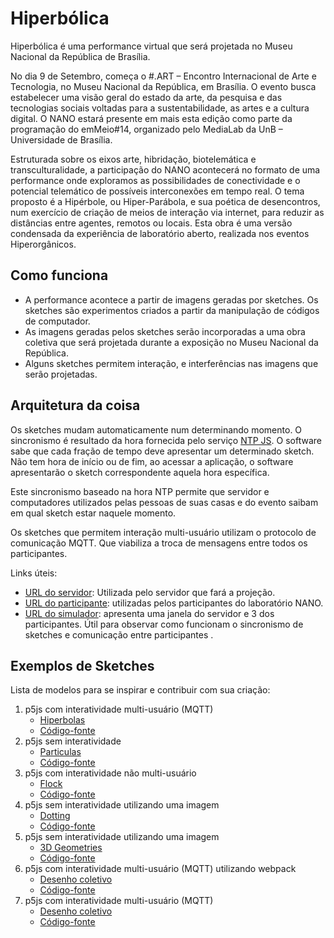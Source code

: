 # Hiperbólica

Hiperbólica é uma performance virtual que será projetada no Museu Nacional da República de Brasília.

No dia 9 de Setembro, começa o #.ART – Encontro Internacional de Arte e Tecnologia, no Museu Nacional da República, em Brasília. O evento busca estabelecer uma visão geral do estado da arte, da pesquisa e das tecnologias sociais voltadas para a sustentabilidade, as artes e a cultura digital. O NANO estará presente em mais esta edição como parte da programação do emMeio#14, organizado pelo MediaLab da UnB – Universidade de Brasília.

Estruturada sobre os eixos arte, hibridação, biotelemática e transculturalidade, a participação do NANO acontecerá no formato de uma performance onde exploramos as possibilidades de conectividade e o potencial telemático de possíveis interconexões em tempo real. O tema proposto é a Hipérbole, ou Hiper-Parábola, e sua poética de desencontros, num exercício de criação de meios de interação via internet, para reduzir as distâncias entre agentes, remotos ou locais. Esta obra é uma versão condensada da experiência de laboratório aberto, realizada nos eventos Hiperorgânicos. 
 
## Como funciona

- A performance acontece a partir de imagens geradas por sketches. 
 Os sketches são experimentos criados a partir da manipulação de códigos de computador. 
- As imagens geradas pelos sketches serão incorporadas a uma obra coletiva que será projetada durante a exposição no Museu Nacional da República. 
- Alguns sketches permitem interação, e  interferências nas imagens que serão projetadas.

## Arquitetura da coisa

Os sketches mudam automaticamente num determinando momento. O sincronismo é resultado da hora fornecida pelo serviço [NTP JS](https://use.ntpjs.org/).
O software sabe que cada fração de tempo deve apresentar um determinado sketch. Não tem hora de início ou de fim, ao acessar a aplicação, o software apresentarão o sketch correspondente aquela hora específica.

Este sincronismo baseado na hora NTP permite que servidor e computadores utilizados pelas pessoas de suas casas e do evento saibam em qual sketch estar naquele momento.

Os sketches que permitem interação multi-usuário utilizam o protocolo de comunicação MQTT. Que viabiliza a troca de mensagens entre todos os participantes.

Links úteis:
- [URL do servidor](https://vamoss.github.io/performance-hiperbole/render.html): Utilizada pelo servidor que fará a projeção.
- [URL do participante](https://vamoss.github.io/performance-hiperbole/client.html): utilizadas pelos participantes do laboratório NANO.
- [URL do simulador](https://vamoss.github.io/performance-hiperbole/simulator.html): apresenta uma janela do servidor e 3 dos participantes. Útil para observar como funcionam o sincronismo de sketches e comunicação entre participantes .


 

## Exemplos de Sketches

Lista de modelos para se inspirar e contribuir com sua criação:

1. p5js com interatividade multi-usuário (MQTT)
   - [Hiperbolas](https://vamoss.github.io/performance-hiperbole/sketches/001/)
   - [Código-fonte](https://github.com/Vamoss/performance-hiperbole/tree/main/sketches/001)
2. p5js sem interatividade
   - [Particulas](https://vamoss.github.io/performance-hiperbole/sketches/002/)
   - [Código-fonte](https://github.com/Vamoss/performance-hiperbole/tree/main/sketches/002)
3. p5js com interatividade não multi-usuário
   - [Flock](https://vamoss.github.io/performance-hiperbole/sketches/003/)
   - [Código-fonte](https://github.com/Vamoss/performance-hiperbole/tree/main/sketches/003)
4. p5js sem interatividade utilizando uma imagem
   - [Dotting](https://vamoss.github.io/performance-hiperbole/sketches/004/)
   - [Código-fonte](https://github.com/Vamoss/performance-hiperbole/tree/main/sketches/004)
5. p5js sem interatividade utilizando uma imagem
   - [3D Geometries](https://vamoss.github.io/performance-hiperbole/sketches/005//dist)
   - [Código-fonte](https://github.com/Vamoss/performance-hiperbole/tree/main/sketches/005)
6. p5js com interatividade multi-usuário (MQTT) utilizando webpack
   - [Desenho coletivo](https://vamoss.github.io/performance-hiperbole/sketches/006/dist)
   - [Código-fonte](https://github.com/Vamoss/performance-hiperbole/tree/main/sketches/006)
7. p5js com interatividade multi-usuário (MQTT)
   - [Desenho coletivo](https://vamoss.github.io/performance-hiperbole/sketches/007)
   - [Código-fonte](https://github.com/Vamoss/performance-hiperbole/tree/main/sketches/007)
